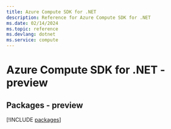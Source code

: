 ```yaml
---
title: Azure Compute SDK for .NET
description: Reference for Azure Compute SDK for .NET
ms.date: 02/14/2024
ms.topic: reference
ms.devlang: dotnet
ms.service: compute
---
```

# Azure Compute SDK for .NET - preview
## Packages - preview
[!INCLUDE [packages](compute-index.md)]